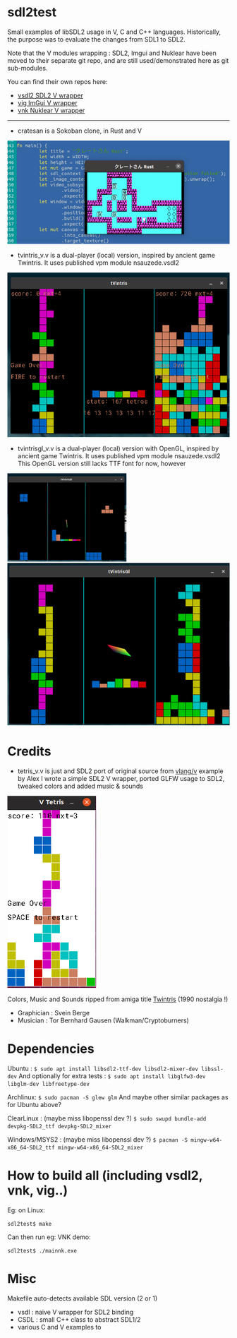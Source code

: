 # sdl2test
Small examples of libSDL2 usage in V, C and C++ languages.
Historically, the purpose was to evaluate the changes from SDL1 to SDL2.

Note that the V modules wrapping : SDL2, Imgui and Nuklear have been moved to their separate git repo, and are still used/demonstrated here as git sub-modules.

You can find their own repos here:
- [vsdl2 SDL2 V wrapper](https://github.com/nsauzede/vsdl2)
- [vig ImGui V wrapper](https://github.com/nsauzede/vig)
- [vnk Nuklear V wrapper](https://github.com/nsauzede/vnk)

----
- cratesan is a Sokoban clone, in Rust and V

<img src='https://github.com/nsauzede/sdl2test/blob/master/cratesan/res/images/cratesan.png'>

- tvintris_v.v is a dual-player (local) version, inspired by ancient game Twintris. It uses published vpm module nsauzede.vsdl2

<img src='https://github.com/nsauzede/sdl2test/blob/master/tvintris.png'>

- tvintrisgl_v.v is a dual-player (local) version with OpenGL, inspired by ancient game Twintris. It uses published vpm module nsauzede.vsdl2
This OpenGL version still lacks TTF font for now, however

<img src='https://github.com/nsauzede/sdl2test/blob/master/tvintrisgl.gif'>

<img src='https://github.com/nsauzede/sdl2test/blob/master/tvintrisgl.png'>

# Credits
- tetris_v.v is just and SDL2 port of original source from <a href='https://github.com/vlang/v'>vlang/v</a> example by Alex
I wrote a simple SDL2 V wrapper, ported GLFW usage to SDL2, tweaked colors and added music & sounds

<img src='https://github.com/nsauzede/sdl2test/raw/master/tetris_v.png'>

Colors, Music and Sounds ripped from amiga title <a href='http://hol.abime.net/5109/screenshot'>Twintris</a> (1990 nostalgia !)
- Graphician : Svein Berge
- Musician : Tor Bernhard Gausen (Walkman/Cryptoburners)

# Dependencies
Ubuntu :
`$ sudo apt install libsdl2-ttf-dev libsdl2-mixer-dev libssl-dev`
And optionally for extra tests :
`$ sudo apt install libglfw3-dev libglm-dev libfreetype-dev`

Archlinux:
`$ sudo pacman -S glew glm`
And maybe other similar packages as for Ubuntu above?

ClearLinux : (maybe miss libopenssl dev ?)
`$ sudo swupd bundle-add devpkg-SDL2_ttf devpkg-SDL2_mixer`

Windows/MSYS2 : (maybe miss libopenssl dev ?)
`$ pacman -S mingw-w64-x86_64-SDL2_ttf mingw-w64-x86_64-SDL2_mixer`

# How to build all (including vsdl2, vnk, vig..)
Eg: on Linux:
```
sdl2test$ make
```
Can then run eg: VNK demo:
```
sdl2test$ ./mainnk.exe
```

# Misc
Makefile auto-detects available SDL version (2 or 1)

- vsdl : naive V wrapper for SDL2 binding
- CSDL : small C++ class to abstract SDL1/2
- various C and V examples to
